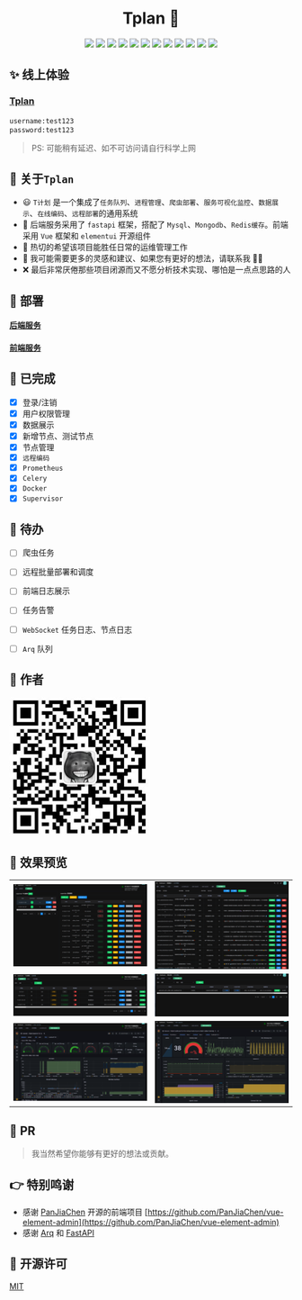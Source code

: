 <h1 align="center">Tplan 👋</h1>
<p align="center">
  <img src="https://img.shields.io/badge/Python-3.7 | 3.8 | 3.9-blue" />
  <img src="https://img.shields.io/badge/license-MIT-green" />
  <img src="https://img.shields.io/badge/Celery-5.0.5-blue" />
  <img src="https://img.shields.io/badge/Arq-0.22-blue" />
  <img src="https://img.shields.io/badge/Fastapi-0.4.9-red" />
  <img src="https://img.shields.io/badge/uvicorn-0.2.2-yellow" />
  <img src="https://img.shields.io/badge/pydantic-0.2.2-brightgreen" />
  <img src="https://img.shields.io/badge/fabric-0.1.13-yellow" />
  <img src="https://img.shields.io/badge/pydantic-0.2.2-brightgreen" />
  <img src="https://img.shields.io/badge/Mysql-5.7-yellow" />
  <img src="https://img.shields.io/badge/paramiko-latest-yellow" />
  <img src="https://img.shields.io/badge/Vue-2.0-brightgreen" />
</p>

## ✨ 线上体验

### [Tplan](http://demo.tplan.cc/)

```shell
username:test123
password:test123
```

> PS: 可能稍有延迟、如不可访问请自行科学上网

## 👊 关于`Tplan`

- 😃 `T计划` 是一个集成了`任务队列`、`进程管理`、`爬虫部署`、`服务可视化监控`、`数据展示`、`在线编码`、`远程部署`的通用系统
- 🔨 后端服务采用了 `fastapi` 框架，搭配了 `Mysql`、`Mongodb`、`Redis缓存`。前端采用 `Vue` 框架和 `elementui` 开源组件
- 👊 热切的希望该项目能胜任日常的运维管理工作
- 🚥 我可能需要更多的灵感和建议、如果您有更好的想法，请联系我 🙌🙌
- ❌ 最后非常厌倦那些项目闭源而又不愿分析技术实现、哪怕是一点点思路的人


## 🚀 部署 

#### [后端服务](./backend/README.md)
#### [前端服务](./frontend/README.zh-CN.md)


## 🎉 已完成

- [x] 登录/注销
- [X] 用户权限管理
- [x] 数据展示
- [x] 新增节点、测试节点
- [X] 节点管理
- [x] `远程编码`
- [X] `Prometheus`
- [X] `Celery`
- [X] `Docker`
- [X] `Supervisor`

## 👋 待办
- [ ] 爬虫任务
- [ ] 远程批量部署和调度
- [ ] 前端日志展示
- [ ] 任务告警
- [ ] `WebSocket` 任务日志、节点日志
- [ ] `Arq` 队列



## 👦 作者

![Author](./docs/author.jpg)


## 👏 效果预览

<table>
    <tr>
        <td ><center><img src="https://github.com/PY-GZKY/Tplan/blob/main/docs/Sup.png?raw=true"></center></td>
        <td ><center><img src="https://github.com/PY-GZKY/Tplan/blob/main/docs/%E6%95%B0%E6%8D%AE%E5%B1%95%E7%A4%BA.png?raw=true"></center></td>
    </tr>
    <tr>
        <td ><center><img src="https://github.com/PY-GZKY/Tplan/blob/main/docs/hosts.png?raw=true"></center></td>
        <td ><center><img src="https://github.com/PY-GZKY/Tplan/blob/main/docs/crawl.png?raw=true"></center></td>
    </tr>
    <tr>
        <td ><center><img src="https://github.com/PY-GZKY/Tplan/blob/main/docs/%E6%99%AE%E7%BD%97%E7%B1%B3%E4%BF%AE%E6%96%AFNode%E7%9B%91%E6%8E%A7.png?raw=true"></center></td>
        <td ><center><img src="https://github.com/PY-GZKY/Tplan/blob/main/docs/%E6%99%AE%E7%BD%97%E7%B1%B3%E4%BF%AE%E6%96%AFRedis%E7%9B%91%E6%8E%A7.png?raw=true"  ></center></td>
    </tr>
</table>

## 🔋 PR
> 我当然希望你能够有更好的想法或贡献。

## 👉 特别鸣谢

- 感谢 [PanJiaChen](https://github.com/PanJiaChen) 开源的前端项目 [https://github.com/PanJiaChen/vue-element-admin](https://github.com/PanJiaChen/vue-element-admin)
- 感谢 [Arq](https://github.com/samuelcolvin/arq) 和 [FastAPI](https://github.com/tiangolo/fastapi)


## 📝 开源许可

[MIT](./LICENSE)
